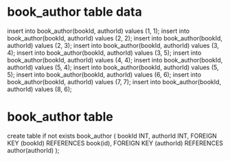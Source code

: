 
# book_author table data

insert into book_author(bookId, authorId) values (1, 1);
insert into book_author(bookId, authorId) values (2, 2);
insert into book_author(bookId, authorId) values (2, 3);
insert into book_author(bookId, authorId) values (3, 4);
insert into book_author(bookId, authorId) values (3, 5);
insert into book_author(bookId, authorId) values (4, 4);
insert into book_author(bookId, authorId) values (5, 4);
insert into book_author(bookId, authorId) values (5, 5);
insert into book_author(bookId, authorId) values (6, 6);
insert into book_author(bookId, authorId) values (7, 7);
insert into book_author(bookId, authorId) values (8, 6);

# book_author table

create table if not exists book_author (
  bookId INT,
  authorId INT,
  FOREIGN KEY (bookId) REFERENCES book(id),
  FOREIGN KEY (authorId) REFERENCES author(authorId)
);
